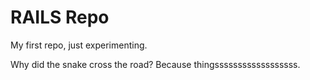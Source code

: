 # RAILS Repo

My first repo, just experimenting.

Why did the snake cross the road?  Because thingssssssssssssssssss.